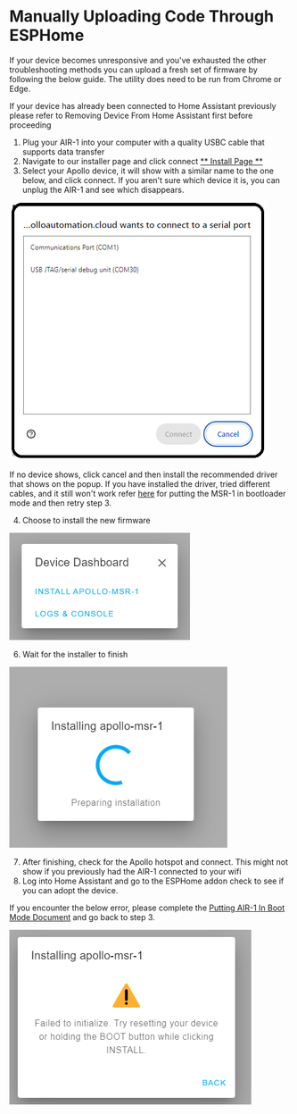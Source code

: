 # Manually Uploading Code Through ESPHome

If your device becomes unresponsive and you've exhausted the other troubleshooting methods you can upload a fresh set of firmware by following the below guide. The utility does need to be run from Chrome or Edge.

If your device has already been connected to Home Assistant previously please refer to Removing Device From Home Assistant first before proceeding

1. Plug your AIR-1 into your computer with a quality USBC cable that supports data transfer
2. Navigate to our installer page and click connect [\*\* Install Page \*\*](https://apolloautomation.github.io/AIR-1/)
3. Select your Apollo device, it will show with a similar name to the one below, and click connect. If you aren't sure which device it is, you can unplug the AIR-1 and see which disappears.

![ComSelection.png](../assets/comselection.png)

If no device shows, click cancel and then install the recommended driver that shows on the popup. If you have installed the driver, tried different cables, and it still won't work refer [here](https://apolloautomation.github.io/docs/products/air1/troubleshooting/air1-boot-mode/) for putting the MSR-1 in bootloader mode and then retry step 3.

4. Choose to install the new firmware

![](../assets/image-1698806750134.png)

6. Wait for the installer to finish

![](../assets/image-1698806082666.png)

7. After finishing, check for the Apollo hotspot and connect. This might not show if you previously had the AIR-1 connected to your wifi
8. Log into Home Assistant and go to the ESPHome addon check to see if you can adopt the device.

If you encounter the below error, please complete the [Putting AIR-1 In Boot Mode Document](https://apolloautomation.github.io/docs/products/air1/troubleshooting/air1-boot-mode/) and go back to step 3.

![](../assets/image-1698806793309.png)